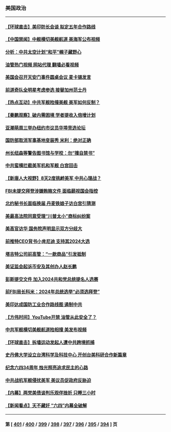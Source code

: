 ### 美国政治
---
#### [【环球直击】美印防长会谈 拟定五年合作路线](../../pages/ncid1078159/n14010617.md?06062045) 
#### [【中国禁闻】中舰横切美舰航道 美海军公布视频](../../pages/ncid1078159/n14010562.md?06062045) 
#### [分析：中共太空计划“和平”幌子藏野心](../../pages/ncid1078159/n14009986.md?06062045) 
#### [油管热门视频 网站代理 翻墙必看视频](http://138.2.39.72:81/youtube.html?epic-marker?06062045)
#### [美国会召开天安门事件圆桌会议 麦卡锡发言](../../pages/ncid1078159/n14010697.md?06062045) 
#### [前道奇队全明星考虑参选 接替加州范士丹](../../pages/ncid1078159/n14010846.md?06062045) 
#### [【热点互动】中共军舰险撞美舰 美军如何反制？](../../pages/ncid1078159/n14010627.md?06062045) 
#### [【秦鹏观察】破内需困境 学者提收入倍增计划](../../pages/ncid1078159/n14010741.md?06062045) 
#### [亚潮萌周三举办纽约市议员华埠竞选论坛](../../pages/ncid1078159/n14010790.md?06062045) 
#### [国防部取消军事基地变装秀 米利：绝对正确](../../pages/ncid1078159/n14010682.md?06062045) 
#### [州长纽森等警告图书馆与学校：勿“擅自禁书”](../../pages/ncid1078159/n14010678.md?06062045) 
#### [中共蛮横拦截美军机和军舰 白宫回击](../../pages/ncid1078159/n14010602.md?06062045) 
#### [【新唐人大视野】8天2度挑衅美军 中共心理战？](../../pages/ncid1078159/n14010620.md?06062045) 
#### [FBI未提交拜登涉嫌贿赂文件 面临藐视国会指控](../../pages/ncid1078159/n14010595.md?06062045) 
#### [北约秘书长面临换届 丹麦铁娘子访白宫引猜测](../../pages/ncid1078159/n14010564.md?06062045) 
#### [美最高法院同意受理“川普太小”商标纠纷案](../../pages/ncid1078159/n14010013.md?06062045) 
#### [美高官访华 国务院声明显示双方分歧大](../../pages/ncid1078159/n14010569.md?06062045) 
#### [前推特CEO背书小肯尼迪 支持其2024大选](../../pages/ncid1078159/n14010519.md?06062045) 
#### [塔吉特公司前高管：“一款商品”引发抵制](../../pages/ncid1078159/n14010514.md?06062045) 
#### [美证监会起诉币安及其创办人赵长鹏](../../pages/ncid1078159/n14010534.md?06062045) 
#### [彭斯提交文件 加入2024共和党总统提名人选赛](../../pages/ncid1078159/n14010522.md?06062045) 
#### [前FBI局长科米：2024年总统选举“必须选拜登”](../../pages/ncid1078159/n14010492.md?06062045) 
#### [美印达成国防工业合作路线图 遏制中共](../../pages/ncid1078159/n14010470.md?06062045) 
#### [【方伟时间】YouTube开禁 油管从此安全了？](../../pages/ncid1078159/n14010487.md?06062045) 
#### [中共军舰横切美舰航道险相撞 美发布视频](../../pages/ncid1078159/n14010355.md?06062045) 
#### [【环球直击】拆墙运动发起人遭中共跨境抓捕](../../pages/ncid1078159/n14010310.md?06062045) 
#### [史丹佛大学设立台湾科学及科技中心 开创台美科研合作新篇章](../../pages/ncid1078159/n14010159.md?06062045) 
#### [纪念六四34周年 烛光照亮追求民主的心路](../../pages/ncid1078159/n14010111.md?06062045) 
#### [中共战机军舰侵扰美军 美议员促政府反胁迫](../../pages/ncid1078159/n14009969.md?06062045) 
#### [【内幕】两党美债谈判乐观伴挫折 只睡三小时](../../pages/ncid1078159/n14009949.md?06062045) 
#### [【新闻看点】天不藏奸 “六四”内幕全破解](../../pages/ncid1078159/n14009895.md?06062045) 

---
#### 第 [ [401](./401.md?06062045) / [400](./400.md?06062045) / [399](./399.md?06062045) / [398](./398.md?06062045) / [397](./397.md?06062045) / [396](./396.md?06062045) / [395](./395.md?06062045) / [394](./394.md?06062045) ] 页
